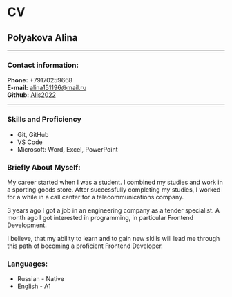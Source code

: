 # CV
## Polyakova Alina

*******
### Contact information:
**Phone:** +79170259668  
**E-mail:** alina151196@mail.ru  
**Github:** [Alis2022](https://github.com/Alis2022)

*******
### Skills and Proficiency
* Git, GitHub
* VS Code
* Microsoft: Word, Excel, PowerPoint

### Briefly About Myself:

My career started when I was a student. I combined my studies and work in a sporting goods store. After successfully completing my studies, I worked for a while in a call center for a telecommunications company.

3 years ago I got a job in an engineering company as a tender specialist. A month ago I got interested in programming, in particular Frontend Development.

I believe, that my ability to learn and to gain new skills will lead me through this path of becoming a proficient Frontend Developer.

### Languages:
* Russian - Native
* English - A1

